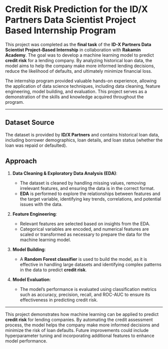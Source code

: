 # Credit Risk Prediction for the ID/X Partners Data Scientist Project Based Internship Program


This project was completed as the **final task** of the **ID-X Partners Data Scientist Project-Based Internship** in collaboration with **Rakamin Academy**. The goal was to develop a machine learning model to predict **credit risk** for a lending company. By analyzing historical loan data, the model aims to help the company make more informed lending decisions, reduce the likelihood of defaults, and ultimately minimize financial loss.

The internship program provided valuable hands-on experience, allowing the application of data science techniques, including data cleaning, feature engineering, model building, and evaluation. This project serves as a demonstration of the skills and knowledge acquired throughout the program.

---

## Dataset Source

The dataset is provided by **ID/X Partners** and contains historical loan data, including borrower demographics, loan details, and loan status (whether the loan was repaid or defaulted).

## Approach

1. **Data Cleaning & Exploratory Data Analysis (EDA)**:
   - The dataset is cleaned by handling missing values, removing irrelevant features, and ensuring the data is in the correct format.
   - **EDA** is performed to explore the relationships between features and the target variable, identifying key trends, correlations, and potential issues with the data.

2. **Feature Engineering**:
   - Relevant features are selected based on insights from the EDA.
   - Categorical variables are encoded, and numerical features are scaled or transformed as necessary to prepare the data for the machine learning model.

3. **Model Building**:
   - A **Random Forest classifier** is used to build the model, as it is effective in handling large datasets and identifying complex patterns in the data to predict **credit risk**.

4. **Model Evaluation**:
   - The model’s performance is evaluated using classification metrics such as accuracy, precision, recall, and ROC-AUC to ensure its effectiveness in predicting credit risk.

---

This project demonstrates how machine learning can be applied to predict **credit risk** for lending companies. By automating the credit assessment process, the model helps the company make more informed decisions and minimize the risk of loan defaults. Future improvements could include hyperparameter tuning and incorporating additional features to enhance model performance.
